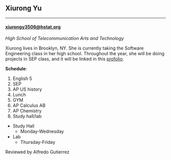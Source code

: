 ## Xiurong Yu
---
#### xiurongy3506@hstat.org  
_High School of Telecommunication Arts and Technology_  

Xiurong lives in Brooklyn, NY. She is currently taking the Software Engineering class in her high school. Throughout the year, she will be doing projects in SEP class, and it will be linked in this [profolio](https://sites.google.com/a/hstat.org/xiurongy3506sep11/).
  
**Schedule**:
1. English 5  
2. SEP
3. AP US history
4. Lunch
5. GYM      
6. AP Calculus AB
7. AP Chemistry
8. Study hall/lab
* Study Hall
    * Monday-Wednesday
* Lab
    * Thursday-Friday
    
Reviewed by Alfredo Gutierrez
